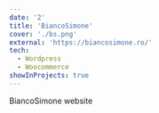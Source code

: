 ```yaml
---
date: '2'
title: 'BiancoSimone'
cover: './bs.png'
external: 'https://biancosimone.ro/'
tech:
  - Wordpress
  - Woocommerce
showInProjects: true
---
```


BiancoSimone website
